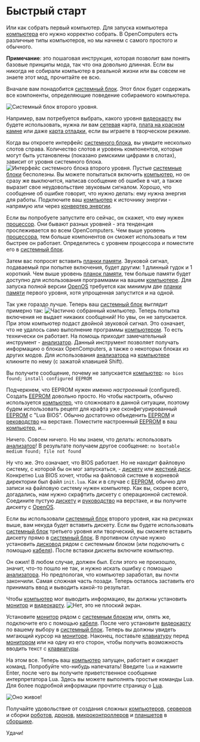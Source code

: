 # Быстрый старт

Или как собрать первый компьютер. Для запуска компьютера [компьютера](computer.md) его нужно корректно собрать. В OpenComputers есть различные типы компьютеров, но мы начнем с самого простого и обычного.

**Примечание**: это пошаговая инструкция, которая позволит вам понять базовые принципы мода, так что она довольно длинная. Если вы никогда не собирали компьютер в реальной жизни или вы совсем не знаете этот мод, прочитайте ее всю.

Вначале вам понадобится [системный блок](../block/case1.md). Этот блок будет содержать все компоненты, определяющие поведение собираемого компьютера.

![Системный блок второго уровня.](oredict:opencomputers:case2)

Например, вам потребуется выбрать, какого уровня [видеокарту](../item/graphicsCard1.md) вы будете использовать, нужна ли вам [сетевая](../item/lanCard.md) карта, [плата на красном камне](../item/redstoneCard1.md) или даже [карта отладки](../item/debugCard.md), если вы играете в творческом режиме.

Когда вы откроете интерфейс [системного блока](../block/case1.md), вы увидите несколько слотов справа. Количество слотов и уровень компонентов, которые могут быть установлены (показано римскими цифрами в слотах), зависит от уровня системного блока.
![Интерфейс системного блока второго уровня.](opencomputers:doc/img/configuration_case1.png)
Пустые [системные блоки](../block/case1.md) бесполезны. Вы можете попытаться включить [компьютер](computer.md), но он сразу же выключится, написав сообщение об ошибке в чат, а также выразит свое неудовольствие звуковым сигналом. Хорошо, что сообщение об ошибке говорит, что нужно делать: ему нужна энергия для работы. Подключите ваш [компьютер](computer.md) к источнику энергии - напрямую или через [конвертер энергии](../block/powerConverter.md).

Если вы попробуете запустите его сейчас, он скажет, что ему нужен [процессор](../item/cpu1.md). Они бывают разных уровней - эта тенденция прослеживается во всем OpenComputers. Чем выше уровень [процессора](../item/cpu1.md), тем больше компонентов он сможет использовать и тем быстрее он работает. Определитесь с уровнем процессора и поместите его в [системный блок](../block/case1.md).

Затем вас попросят вставить [планки памяти](../item/ram1.md). Звуковой сигнал, подаваемый при попытке включения, будет другим: 1 длинный гудок и 1 короткий. Чем выше уровень [планок памяти](../item/ram1.md), тем больше памяти будет доступно для использования программами на вашем [компьютере](computer.md). Для запуска полной версии [OpenOS](openOS.md) требуется как минимум две [планки памяти](../item/ram1.md) первого уровня, хотя упрощенная запустится и на одной.

Так уже гораздо лучше. Теперь ваш [системный блок](../block/case1.md) выглядит примерно так:
![Частично собранный компьютер.](opencomputers:doc/img/configuration_case2.png)
Теперь попытка включения не выдает никаких сообщений! Но увы, он не запускается. При этом компьютер подаст двойной звуковой сигнал. Это означает, что не удалось само выполнение программы [компьютером](computer.md). То есть технически он работает. На помощь приходит замечательный инструмент - [анализатор](../item/analyzer.md). Данный инструмент позволяет получать информацию о блоках OpenComputers, а также о некоторых блоках из других модов. Для использования [анализатора](../item/analyzer.md) на [компьютере](computer.md) кликните по нему (с зажатой клавишей Shift).

Вы получите сообщение, почему не запускается [компьютер](computer.md):
`no bios found; install configured EEPROM`

Подчеркнем, что EEPROM нужен именно *настроенный* (configured). Создать [EEPROM](../item/eeprom.md) довольно просто. Но чтобы настроить, обычно используется [компьютер](computer.md), что сложновато в данной ситуации, поэтому будем использовать рецепт для крафта уже сконфигурированный [EEPROM](../item/eeprom.md) с "Lua BIOS". Обычно достаточно объеденить [EEPROM](../item/eeprom.md) и [реководство](../item/manual.md) на верстаке. Поместите настроенный [EEPROM](../item/eeprom.md) в ваш [компьютер](computer.md), и...

Ничего. Совсем ничего. Но мы знаем, что делать: использовать [анализатор](../item/analyzer.md)! В результате получаем другое сообщение:
`no bootable medium found; file not found`

Ну что же. Это означает, что BIOS работает. Но не находит файловую систему, с которой бы он мог запускаться, - [дискету](../item/floppy.md) или [жесткий диск](../item/hdd1.md). Конкретно Lua BIOS хочет, чтобы на файловой системе в корневой директории был файл `init.lua`. Как и в случае с [EEPROM](../item/eeprom.md), обычно для записи на файловую систему нужен компьютер. Как вы, скорее всего, догадались, нам нужно скрафтить дискету с операционной системой. Соедините пустую [дискету](../item/floppy.md) и [руководство](../item/manual.md) на верстаке, и вы получите дискету с [OpenOS](openOS.md).

Если вы использовали [системный блок](../block/case2.md) второго уровня, как на рисунках выше, вам некуда будет вставить дискету. Если вы будете использовать [системный блок](../block/case3.md) третьего уровня или творческий, вы сможете вставить дискету прямо в [системный блок](../block/case1.md). В противном случае нужно установить [дисковод](../block/diskDrive.md) рядом с системным блоком (или подключить с помощью [кабеля](../block/cable.md)). После вставки дискеты включите компьютер.

Он ожил! В любом случае, должен был. Если этого не произошло, значит, что-то пошло не так, и нужно искать ошибку с помощью [анализатора](../item/analyzer.md). Но предпологая, что компьютер заработал, вы почти закончили. Самая сложная часть позади. Теперь осталось заставить его принимать ввод и выводить какой-то результат.

Чтобы [компьютер](computer.md) мог выводить информацию, вы должны установить [монитор](../block/screen1.md) и [видеокарту](../item/graphicsCard1.md).
![Нет, это не плоский экран.](oredict:opencomputers:screen2)

Установите [монитор](../block/screen1.md) рядом с [системным блоком](../block/case1.md) или, опять же, подключите его с помощью [кабеля](../block/cable.md). После чего установите [видеокарту](../item/graphicsCard1.md) по вашему выбору в [системный блок](../block/case1.md). Теперь вы должны увидеть мигающий курсор на [мониторе](../block/screen1.md). Наконец, поставьте [клавиатуру](../block/keyboard.md) перед [монитором](../block/screen1.md) или на одну из его сторон, чтобы получить возможность вводить текст с [клавиатуры](../block/keyboard.md).

На этом все. Теперь ваш [компьютер](computer.md) запущен, работает и ожидает команд. Попробуйте что-нибудь напечатать! Введите `lua` и нажмите Enter, после чего вы получите приветственное сообщение интерпретатора Lua. Здесь вы можете выполнять простые команды Lua. Для более подробной информации прочтите страницу о [Lua](lua.md).

![Оно живое!](opencomputers:doc/img/configuration_done.png)

Получайте удовольствие от создания сложных [компьютеров](computer.md), [серверов](../item/server1.md) и сборки [роботов](../block/robot.md), [дронов](../item/drone.md), [микроконтроллеров](../block/microcontroller.md) и [планшетов](../item/tablet.md) в [сборщике](../block/assembler.md).

Удачи!
